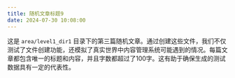 ```yaml
---
title: 随机文章标题9
date: 2024-07-30 10:08:00
---
```


这是 `area/level1_dir1` 目录下的第三篇随机文章。通过创建这些文件，我们不仅测试了文件创建功能，还模拟了真实世界中内容管理系统可能遇到的情况。每篇文章都包含唯一的标题和内容，并且字数都超过了100字。这有助于确保生成的测试数据具有一定的代表性。